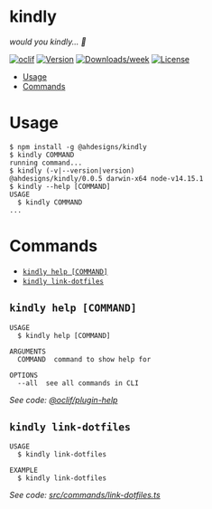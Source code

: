 kindly
==

*would you kindly... 🔧*

[![oclif](https://img.shields.io/badge/cli-oclif-brightgreen.svg)](https://oclif.io)
[![Version](https://img.shields.io/npm/v/kindly.svg)](https://npmjs.org/package/my)
[![Downloads/week](https://img.shields.io/npm/dw/kindly.svg)](https://npmjs.org/package/my)
[![License](https://img.shields.io/npm/l/kindly.svg)](https://github.com/AHDesigns/my/blob/master/package.json)

<!-- toc -->
* [Usage](#usage)
* [Commands](#commands)
<!-- tocstop -->
# Usage
<!-- usage -->
```sh-session
$ npm install -g @ahdesigns/kindly
$ kindly COMMAND
running command...
$ kindly (-v|--version|version)
@ahdesigns/kindly/0.0.5 darwin-x64 node-v14.15.1
$ kindly --help [COMMAND]
USAGE
  $ kindly COMMAND
...
```
<!-- usagestop -->
# Commands
<!-- commands -->
* [`kindly help [COMMAND]`](#kindly-help-command)
* [`kindly link-dotfiles`](#kindly-link-dotfiles)

## `kindly help [COMMAND]`

```
USAGE
  $ kindly help [COMMAND]

ARGUMENTS
  COMMAND  command to show help for

OPTIONS
  --all  see all commands in CLI
```

_See code: [@oclif/plugin-help](https://github.com/oclif/plugin-help/blob/v3.2.0/src/commands/help.ts)_

## `kindly link-dotfiles`

```
USAGE
  $ kindly link-dotfiles

EXAMPLE
  $ kindly link-dotfiles
```

_See code: [src/commands/link-dotfiles.ts](https://github.com/AHDesigns/kindly/blob/v0.0.5/src/commands/link-dotfiles.ts)_
<!-- commandsstop -->
